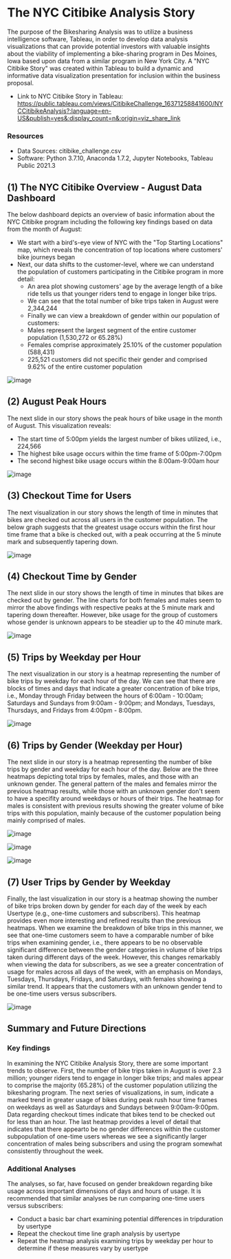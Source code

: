 # The NYC Citibike Analysis Story

The purpose of the Bikesharing Analysis was to utilize a business intelligence software, Tableau, in order to develop data analysis visualizations that can provide potential investors with valuable insights about the viability of implementing a bike-sharing program in Des Moines, Iowa based upon data from a similar program in New York City. A "NYC Citibike Story" was created within Tableau to build a dynamic and informative data visualization presentation for inclusion within the business proposal.  
- Link to NYC Citibike Story in Tableau:
 https://public.tableau.com/views/CitibikeChallenge_16371258841600/NYCCitibikeAnalysis?:language=en-US&publish=yes&:display_count=n&:origin=viz_share_link

### Resources
- Data Sources: citibike_challenge.csv
- Software: Python 3.7.10, Anaconda 1.7.2, Jupyter Notebooks, Tableau Public 2021.3

## (1) The NYC Citibike Overview - August Data Dashboard
The below dashboard depicts an overview of basic information about the NYC Citibike program including the following key findings based on data from the month of August:

  - We start with a bird's-eye view of NYC with the "Top Starting Locations" map, which reveals the concentration of top locations where customers' bike journeys began
  - Next, our data shifts to the customer-level, where we can understand the population of customers participating in the Citibike program in more detail:
    -  An area plot showing customers' age by the average length of a bike ride tells us that younger riders tend to engage in longer bike trips.
    -  We can see that the total number of bike trips taken in August were 2,344,244
    -  Finally we can view a breakdown of gender within our population of customers:
      - Males represent the largest segment of the entire customer population (1,530,272  or 65.28%)
      - Females comprise approximately 25.10% of the customer population (588,431)   
      - 225,521 customers did not specific their gender and comprised 9.62% of the entire customer population

![image](https://user-images.githubusercontent.com/85533099/142350089-f044d21c-c6d5-4c24-b261-94005c70a195.png)


## (2) August Peak Hours
The next slide in our story shows the peak hours of bike usage in the month of August. This visualization reveals:
  - The start time of 5:00pm yields the largest number of bikes utilized, i.e., 224,566
  - The highest bike usage occurs within the time frame of 5:00pm-7:00pm  
  - The second highest bike usage occurs within the 8:00am-9:00am hour

![image](https://user-images.githubusercontent.com/85533099/142352530-65190da4-9e53-4466-9e97-3c90eb2101a0.png)

## (3) Checkout Time for Users
The next visualization in our story shows the length of time in minutes that bikes are checked out across all users in the customer population. The below graph suggests that the greatest usage occurs within the first hour time frame that a bike is checked out, with a peak occurring at the 5 minute mark and subsequently tapering down.  

![image](https://user-images.githubusercontent.com/85533099/142353454-656491be-ac98-46dc-b6fa-aa5a4766e600.png)

## (4) Checkout Time by Gender
The next slide in our story shows the length of time in minutes that bikes are checked out by gender. The line charts for both females and males seem to mirror the above findings with respective peaks at the 5 minute mark and tapering down thereafter. However, bike usage for the group of customers whose gender is unknown appears to be steadier up to the 40 minute mark. 

![image](https://user-images.githubusercontent.com/85533099/142354558-fe99d79f-60c3-413f-b219-645e19401734.png)

## (5) Trips by Weekday per Hour
The next visualization in our story is a heatmap representing the number of bike trips by weekday for each hour of the day. We can see that there are blocks of times and days that indicate a greater concentration of bike trips, i.e., Monday through Friday between the hours of 6:00am - 10:00am; Saturdays and Sundays from 9:00am - 9:00pm; and  Mondays, Tuesdays, Thursdays, and Fridays from 4:00pm - 8:00pm. 

![image](https://user-images.githubusercontent.com/85533099/142557881-696c2f49-1875-4d68-80de-597f7d226d1d.png)

## (6) Trips by Gender (Weekday per Hour)
The next slide in our story is a heatmap representing the number of bike trips by gender and weekday for each hour of the day. Below are the three heatmaps depicting total trips by females, males, and those with an unknown gender. The general pattern of the males and females mirror the previous heatmap results, while those with an unknown gender don't seem to have a specifity around weekdays or hours of their trips. The heatmap for males is consistent with previous results showing the greater volume of bike trips with this population, mainly because of the customer population being mainly comprised of males. 

![image](https://user-images.githubusercontent.com/85533099/142559360-ce5dc38b-0101-4f28-a90a-79e072ad838d.png)

![image](https://user-images.githubusercontent.com/85533099/142559375-3acb825c-1d9a-436f-880e-b4fdd20a8b64.png)

![image](https://user-images.githubusercontent.com/85533099/142559384-4ce9d0a2-c4bf-441d-b5e4-807e98f9523c.png)

## (7) User Trips by Gender by Weekday
Finally, the last visualization in our story is a heatmap showing the number of bike trips broken down by gender for each day of the week by each Usertype (e.g., one-time customers and subscribers). This heatmap provides even more interesting and refined results than the previous heatmaps. When we examine the breakdown of bike trips in this manner, we see that one-time customers seem to have a comparable number of bike trips when examining gender, i.e., there appears to be no observable significant difference between the gender categories in volume of bike trips taken during different days of the week. However, this changes remarkably when viewing the data for subscribers, as we see a greater concentration of usage for males across all days of the week, with an emphasis on Mondays, Tuesdays, Thursdays, Fridays, and Saturdays, with females showing a similar trend. It appears that the customers with an unknown gender tend to be one-time users versus subscribers.

![image](https://user-images.githubusercontent.com/85533099/142563939-3bbee57f-0ce6-4119-8966-c0b0347aee06.png)


## Summary and Future Directions

### Key findings
In examining the NYC Citibike Analysis Story, there are some important trends to observe. First, the number of bike trips taken in August is over 2.3 million; younger riders tend to engage in longer bike trips; and males appear to comprise the majority (65.28%) of the customer population utilizing the bikesharing program. The next series of visualizations, in sum, indicate a marked trend in greater usage of bikes during peak rush hour time frames on weekdays as well as Saturdays and Sundays between 9:00am-9:00pm. Data regarding checkout times indicate that bikes tend to be checked out for less than an hour. The last heatmap provides a level of detail that indicates that there appearto be no gender differences within the customer subpopulation of one-time users whereas we see a significantly larger concentration of males being subscribers and using the program somewhat consistently throughout the week.  

### Additional Analyses
The analyses, so far, have focused on gender breakdown regarding bike usage across important dimensions of days and hours of usage. It is recommended that similar analyses be run comparing one-time users versus subscribers:

  - Conduct a basic bar chart examining potential differences in tripduration by usertype 
  - Repeat the checkout time line graph analysis by usertype 
  - Repeat the heatmap analysis examining trips by weekday per hour to determine if these measures vary by usertype
 
